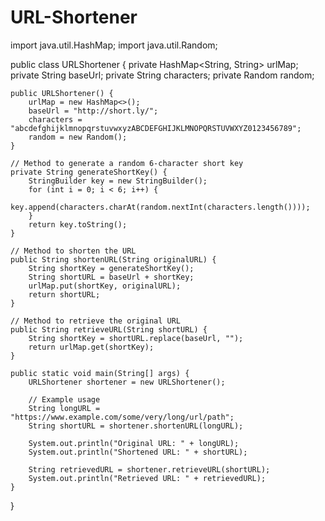 # URL-Shortener

import java.util.HashMap;
import java.util.Random;

public class URLShortener {
    private HashMap<String, String> urlMap;
    private String baseUrl;
    private String characters;
    private Random random;

    public URLShortener() {
        urlMap = new HashMap<>();
        baseUrl = "http://short.ly/";
        characters = "abcdefghijklmnopqrstuvwxyzABCDEFGHIJKLMNOPQRSTUVWXYZ0123456789";
        random = new Random();
    }

    // Method to generate a random 6-character short key
    private String generateShortKey() {
        StringBuilder key = new StringBuilder();
        for (int i = 0; i < 6; i++) {
            key.append(characters.charAt(random.nextInt(characters.length())));
        }
        return key.toString();
    }

    // Method to shorten the URL
    public String shortenURL(String originalURL) {
        String shortKey = generateShortKey();
        String shortURL = baseUrl + shortKey;
        urlMap.put(shortKey, originalURL);
        return shortURL;
    }

    // Method to retrieve the original URL
    public String retrieveURL(String shortURL) {
        String shortKey = shortURL.replace(baseUrl, "");
        return urlMap.get(shortKey);
    }

    public static void main(String[] args) {
        URLShortener shortener = new URLShortener();

        // Example usage
        String longURL = "https://www.example.com/some/very/long/url/path";
        String shortURL = shortener.shortenURL(longURL);

        System.out.println("Original URL: " + longURL);
        System.out.println("Shortened URL: " + shortURL);

        String retrievedURL = shortener.retrieveURL(shortURL);
        System.out.println("Retrieved URL: " + retrievedURL);
    }
}
